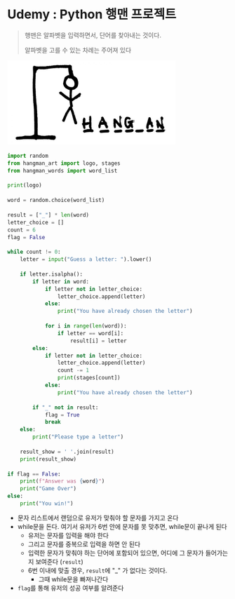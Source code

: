 # Udemy : Python 행맨 프로젝트

> 행맨은 알파벳을 입력하면서, 단어를 찾아내는 것이다.
>
> 알파벳을 고를 수 있는 차례는 주어져 있다

<img src="7_Udemy_Python_행맨.assets/dominatehangman-1600-768x384.jpg" alt="dominatehangman-1600-768x384" style="zoom:50%;" />



```python
import random
from hangman_art import logo, stages
from hangman_words import word_list

print(logo)

word = random.choice(word_list)

result = ["_"] * len(word)
letter_choice = []
count = 6
flag = False

while count != 0:
    letter = input("Guess a letter: ").lower()

    if letter.isalpha():
        if letter in word:
            if letter not in letter_choice:
                letter_choice.append(letter)
            else:
                print("You have already chosen the letter")
            
            for i in range(len(word)):
                if letter == word[i]:
                    result[i] = letter
        else:
            if letter not in letter_choice:
                letter_choice.append(letter)
                count -= 1
                print(stages[count])
            else:
                print("You have already chosen the letter")
        
        if "_" not in result:
            flag = True
            break
    else:
        print("Please type a letter")
    
    result_show = ' '.join(result)
    print(result_show)

if flag == False:
    print(f"Answer was {word}")
    print("Game Over")
else:
    print("You win!")
```

- 문자 리스트에서 랜덤으로 유저가 맞춰야 할 문자를 가지고 온다
- while문을 돈다. 여기서 유저가 6번 안에 문자를 못 맞추면, while문이 끝나게 된다
  - 유저는 문자를 입력을 해야 한다
  - 그리고 문자를 중복으로 입력을 하면 안 된다
  - 입력한 문자가 맞춰야 하는 단어에 포함되어 있으면, 어디에 그 문자가 들어가는지 보여준다 (`result`)
  - 6번 이내에 맞출 경우, `result`에 "_" 가 없다는 것이다.
    - 그때 while문을 빠져나간다
- `flag`를 통해 유저의 성공 여부를 알려준다
